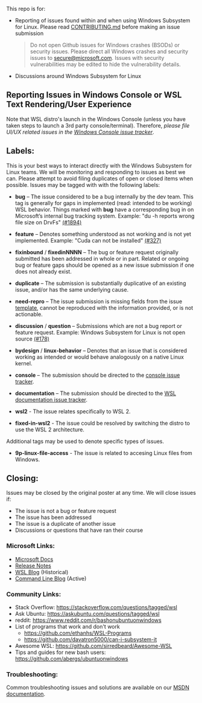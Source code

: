 This repo is for:

- Reporting of issues found within and when using Windows Subsystem for Linux.
  Please read [CONTRIBUTING.md](https://github.com/Microsoft/WSL/blob/master/CONTRIBUTING.md) before making an issue submission

  > Do not open Github issues for Windows crashes (BSODs) or security issues. Please direct all Windows crashes and security issues to secure@microsoft.com. Issues with security vulnerabilities may be edited to hide the vulnerability details.

- Discussions around Windows Subsystem for Linux

## Reporting Issues in Windows Console or WSL Text Rendering/User Experience

Note that WSL distro's launch in the Windows Console (unless you have taken steps to launch a 3rd party console/terminal). Therefore, *please file UI/UX related issues in the [Windows Console issue tracker](https://github.com/microsoft/console)*. 

## Labels:

This is your best ways to interact directly with the Windows Subsystem for Linux teams. We will be monitoring and responding to issues as best we can. Please attempt to avoid filing duplicates of open or closed items when possible. Issues may be tagged with with the following labels:

- **bug** – The issue considered to be a bug internally by the dev team. This tag is generally for gaps in implemented (read: intended to be working) WSL behavior. Things marked with **bug** have a corresponding bug in on Microsoft’s internal bug tracking system. Example: "du -h reports wrong file size on DrvFs" [(#1894)](https://github.com/microsoft/WSL/issues/1894)

- **feature** – Denotes something understood as not working and is not yet implemented. Example: "Cuda can not be installed" [(#327)](https:/github.com/microsoft/WSL/issues/327)

- **fixinbound** / **fixedinNNNN** – The bug or feature request originally submitted has been addressed in whole or in part. Related or ongoing bug or feature gaps should be opened as a new issue submission if one does not already exist.

- **duplicate** – The submission is substantially duplicative of an existing issue, and/or has the same underlying cause.

- **need-repro** – The issue submission is missing fields from the issue [template](https://github.com/Microsoft/WSL/blob/master/ISSUE_TEMPLATE.md), cannot be reproduced with the information provided, or is not actionable.

- **discussion** / **question** – Submissions which are not a bug report or feature request. Example: Windows Subsystem for Linux is not open source [(#178)](https://github.com/Microsoft/WSL/issues/178)

- **bydesign** / **linux-behavior** – Denotes that an issue that is considered working as intended or would behave analogously on a native Linux kernel.

- **console** – The submission should be directed to the [console issue tracker](https://github.com/microsoft/console/issues).

- **documentation** – The submission should be directed to the [WSL documentation issue tracker](https://github.com/MicrosoftDocs/WSL).

- **wsl2** - The issue relates specifically to WSL 2.

- **fixed-in-wsl2** - The issue could be resolved by switching the distro to use the WSL 2 architecture.

Additional tags may be used to denote specific types of issues.

- **9p-linux-file-access** - The issue is related to accesing Linux files from Windows.

## Closing:

Issues may be closed by the original poster at any time.  We will close issues if:
- The issue is not a bug or feature request
- The issue has been addressed
- The issue is a duplicate of another issue
- Discussions or questions that have ran their course

### Microsoft Links:

- [Microsoft Docs](https://docs.microsoft.com/en-us/windows/wsl/about)
- [Release Notes](https://docs.microsoft.com/en-us/windows/wsl/release-notes)
- [WSL Blog](https://blogs.msdn.microsoft.com/wsl) (Historical)
- [Command Line Blog](https://blogs.msdn.microsoft.com/commandline/) (Active)

### Community Links:

- Stack Overflow: https://stackoverflow.com/questions/tagged/wsl
- Ask Ubuntu: https://askubuntu.com/questions/tagged/wsl
- reddit: https://www.reddit.com/r/bashonubuntuonwindows
- List of programs that work and don't work
    - https://github.com/ethanhs/WSL-Programs
    - https://github.com/davatron5000/can-i-subsystem-it
- Awesome WSL: https://github.com/sirredbeard/Awesome-WSL
- Tips and guides for new bash users: https://github.com/abergs/ubuntuonwindows

### Troubleshooting:

Common troubleshooting issues and solutions are available on our [MSDN documentation](https://msdn.microsoft.com/en-us/commandline/wsl/troubleshooting).
